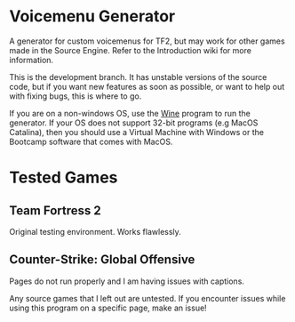 # Voicemenu Generator
A generator for custom voicemenus for TF2, but may work for other games made in the Source Engine. Refer to the Introduction wiki for more information.

This is the development branch. It has unstable versions of the source code, but if you want new features as soon as possible, or want to help out with fixing bugs, this is where to go.

If you are on a non-windows OS, use the [Wine](https://wiki.winehq.org/Main_Page) program to run the generator. If your OS does not support 32-bit programs (e.g MacOS Catalina), then you should use a Virtual Machine with Windows or the Bootcamp software that comes with MacOS.

# Tested Games

## Team Fortress 2

Original testing environment. Works flawlessly.

## Counter-Strike: Global Offensive

Pages do not run properly and I am having issues with captions.

Any source games that I left out are untested. If you encounter issues while using this program on a specific page, make an issue!